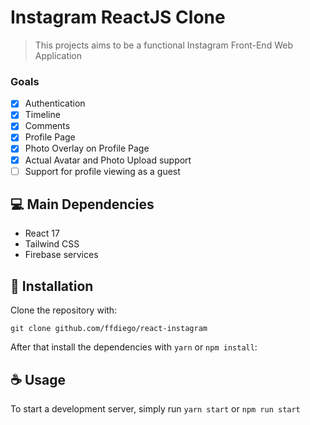 # Instagram ReactJS Clone

> This projects aims to be a functional Instagram Front-End Web Application

### Goals

- [x] Authentication
- [x] Timeline
- [x] Comments
- [x] Profile Page
- [x] Photo Overlay on Profile Page
- [x] Actual Avatar and Photo Upload support
- [ ] Support for profile viewing as a guest

## 💻 Main Dependencies

* React 17
* Tailwind CSS
* Firebase services

## 🚀 Installation

Clone the repository with:

```
git clone github.com/ffdiego/react-instagram
```

After that install the dependencies with `yarn` or `npm install`:

## ☕ Usage

To start a development server, simply run
`yarn start` or `npm run start`

